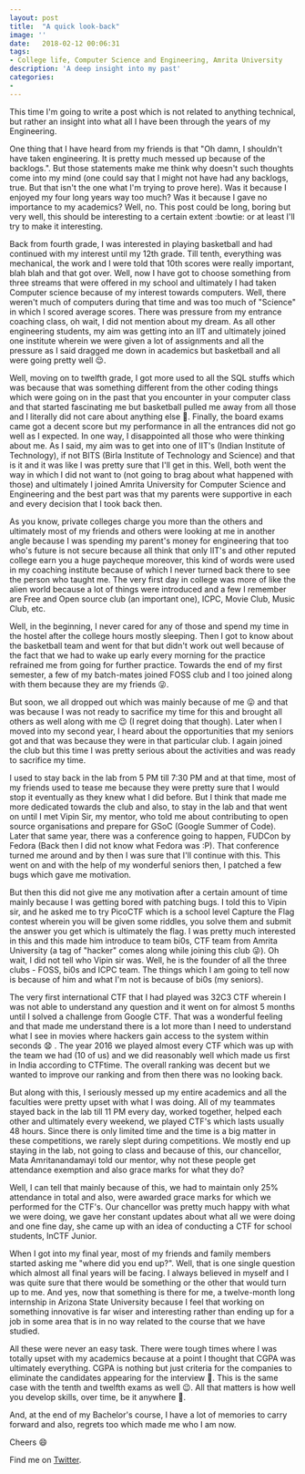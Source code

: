 ```yaml
---
layout: post
title:  "A quick look-back"
image: ''
date:   2018-02-12 00:06:31
tags:
- College life, Computer Science and Engineering, Amrita University
description: 'A deep insight into my past'
categories:
-
---
```


This time I'm going to write a post which is not related to anything technical, but rather an insight into what all I have been through the years of my Engineering.

One thing that I have heard from my friends is that "Oh damn, I shouldn't have taken engineering. It is pretty much messed up because of the backlogs.". But those statements make me think why doesn't such thoughts come into my mind (one could say that I might not have had any backlogs, true. But that isn't the one what I'm trying to prove here). Was it because I enjoyed my four long years way too much? Was it because I gave no importance to my academics? Well, no. This post could be long, boring but very well, this should be interesting to a certain extent :bowtie: or at least I'll try to make it interesting.

Back from fourth grade, I was interested in playing basketball and had continued with my interest until my 12th grade. Till tenth, everything was mechanical, the work and I were told that 10th scores were really important, blah blah and that got over. Well, now I have got to choose something from three streams that were offered in my school and ultimately I had taken Computer science because of my interest towards computers. Well, there weren't much of computers during that time and was too much of "Science" in which I scored average scores. There was pressure from my entrance coaching class, oh wait, I did not mention about my dream. As all other engineering students, my aim was getting into an IIT and ultimately joined one institute wherein we were given a lot of assignments and all the pressure as I said dragged me down in academics but basketball and all were going pretty well :relieved:.

Well, moving on to twelfth grade, I got more used to all the SQL stuffs which was because that was something different from the other coding things which were going on in the past that you encounter in your computer class and that started fascinating me but basketball pulled me away from all those and I literally did not care about anything else :grimacing:. Finally, the board exams came got a decent score but my performance in all the entrances did not go well as I expected. In one way, I disappointed all those who were thinking about me. As I said, my aim was to get into one of IIT's (Indian Institute of Technology), if not BITS (Birla Institute of Technology and Science) and that is it and it was like I was pretty sure that I'll get in this. Well, both went the way in which I did not want to (not going to brag about what happened with those) and ultimately I joined Amrita University for Computer Science and Engineering and the best part was that my parents were supportive in each and every decision that I took back then.


As you know, private colleges charge you more than the others and ultimately most of my friends and others were looking at me in another angle because I was spending my parent's money for engineering that too who's future is not secure because all think that only IIT's and other reputed college earn you a huge paycheque moreover, this kind of words were used in my coaching institute because of which I never turned back there to see the person who taught me. The very first day in college was more of like the alien world because a lot of things were introduced and a few I remember are Free and Open source club (an important one), ICPC, Movie Club, Music Club, etc.

Well, in the beginning, I never cared for any of those and spend my time in the hostel after the college hours mostly sleeping. Then I got to know about the basketball team and went for that but didn't work out well because of the fact that we had to wake up early every morning for the practice refrained me from going for further practice. Towards the end of my first semester, a few of my batch-mates joined FOSS club and I too joined along with them because they are my friends :stuck_out_tongue_winking_eye:.

But soon, we all dropped out which was mainly because of me :stuck_out_tongue: and that was because I was not ready to sacrifice my time for this and brought all others as well along with me :wink: (I regret doing that though). Later when I moved into my second year, I heard about the opportunities that my seniors got and that was because they were in that particular club. I again joined the club but this time I was pretty serious about the activities and was ready to sacrifice my time.

I used to stay back in the lab from 5 PM till 7:30 PM and at that time, most of my friends used to tease me because they were pretty sure that I would stop it eventually as they knew what I did before. But I think that made me more dedicated towards the club and also, to stay in the lab and that went on until I met Vipin Sir, my mentor, who told me about contributing to open source organisations and prepare for GSoC (Google Summer of Code). Later that same year, there was a conference going to happen, FUDCon by Fedora (Back then I did not know what Fedora was :P). That conference turned me around and by then I was sure that I'll continue with this. This went on and with the help of my wonderful seniors then, I patched a few bugs which gave me motivation.

But then this did not give me any motivation after a certain amount of time mainly because I was getting bored with patching bugs. I told this to Vipin sir, and he asked me to try PicoCTF which is a school level Capture the Flag contest wherein you will be given some riddles, you solve them and submit the answer you get which is ultimately the flag. I was pretty much interested in this and this made him introduce to team bi0s, CTF team from Amrita University (a tag of "hacker" comes along while joining this club :stuck_out_tongue_winking_eye:). Oh wait, I did not tell who Vipin sir was. Well, he is the founder of all the three clubs - FOSS, bi0s and ICPC team. The things which I am going to tell now is because of him and what I'm not is because of bi0s (my seniors).

The very first international CTF that I had played was 32C3 CTF wherein I was not able to understand any question and it went on for almost 5 months until I solved a challenge from Google CTF. That was a wonderful feeling and that made me understand there is a lot more than I need to understand what I see in movies where hackers gain access to the system within seconds :anguished: . The year 2016 we played almost every CTF which was up with the team we had (10 of us) and we did reasonably well which made us first in India according to CTFtime. The overall ranking was decent but we wanted to improve our ranking and from then there was no looking back.

But along with this, I seriously messed up my entire academics and all the faculties were pretty upset with what I was doing. All of my teammates stayed back in the lab till 11 PM every day, worked together, helped each other and ultimately every weekend, we played CTF's which lasts usually 48 hours. Since there is only limited time and the time is a big matter in these competitions, we rarely slept during competitions. We mostly end up staying in the lab, not going to class and because of this, our chancellor, Mata Amritanandamayi told our mentor, why not these people get attendance exemption and also grace marks for what they do?

Well, I can tell that mainly because of this, we had to maintain only 25% attendance in total and also, were awarded grace marks for which we performed for the CTF's. Our chancellor was pretty much happy with what we were doing, we gave her constant updates about what all we were doing and one fine day, she came up with an idea of conducting a CTF for school students, InCTF Junior.

When I got into my final year, most of my friends and family members started asking me "where did you end up?". Well, that is one single question which almost all final years will be facing. I always believed in myself and I was quite sure that there would be something or the other that would turn up to me. And yes, now that something is there for me, a twelve-month long internship in Arizona State University because I feel that working on something innovative is far wiser and interesting rather than ending up for a job in some area that is in no way related to the course that we have studied.

All these were never an easy task. There were tough times where I was totally upset with my academics because at a point I thought that CGPA was ultimately everything. CGPA is nothing but just criteria for the companies to eliminate the candidates appearing for the interview :hear_no_evil:. This is the same case with the tenth and twelfth exams as well :wink:. All that matters is how well you develop skills, over time, be it anywhere :eyes:.

And, at the end of my Bachelor's course, I have a lot of memories to carry forward and also, regrets too which made me who I am now.

Cheers :smile:

Find me on <a href="https://twitter.com/gkgkrishna33">Twitter</a>.
